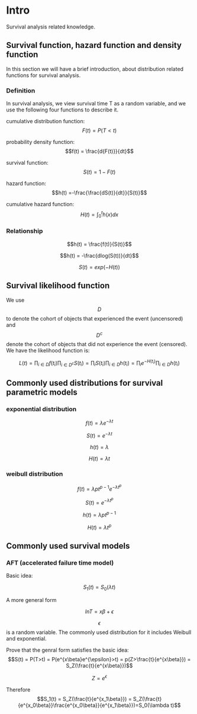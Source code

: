 
# Intro
Survival analysis related knowledge.

## Survival function, hazard function and density function

In this section we will have a brief introduction, about distribution related
functions for survival analysis.

### Definition
In survival analysis, we view survival time T as a random variable, and we use
the following four functions to describe it.

cumulative distribution function: $$F(t) = P(T < t)$$

probability density function: $$f(t) = \frac{d{F(t)}}{dt}$$

survival function: $$S(t) = 1 - F(t)$$

hazard function: $$h(t) =-\frac{\frac{dS(t)}{dt}}{S(t)}$$

cumulative hazard function: $$H(t) =\int^t_0 h(x)dx$$

### Relationship
$$h(t) = \frac{f(t)}{S(t)}$$

$$h(t) = -\frac{dlog(S(t))}{dt}$$

$$S(t) = exp(-H(t))$$


## Survival likelihood function
We use $$D$$ to denote the cohort of objects that experienced the event (uncensored) and $$D^c$$ denote the cohort of objects that did not experience the event (censored). We have the likelihood function is:

$$L(t) = \prod_{i \in D}f(t_i)\prod_{i \in D^c}S(t_i)=\prod_iS(t_i) \prod_{i \in D}h(t_i) =\prod_ie^{-H(t_i)} \prod_{i \in D}h(t_i)$$


## Commonly used distributions for survival parametric models
### exponential distribution
$$f(t) = \lambda e^{-\lambda t}$$

$$S(t) = e^{-\lambda t}$$

$$h(t) = \lambda$$

$$H(t) = \lambda t$$

### weibull distribution
$$f(t) =  \lambda pt^{p-1} e^{-\lambda t^p}$$

$$S(t) = e^{-\lambda t^p}$$

$$h(t)=\lambda p t^{p-1}$$

$$H(t) = \lambda t^p$$



## Commonly used survival models
### AFT (accelerated failure time model)
Basic idea:

$$S_1(t) = S_0(\lambda t)$$

A more general form

$$lnT = x\beta + \epsilon$$

$$\epsilon$$ is a random variable. The commonly used distribution for it includes Weibull and exponential.

Prove that the genral form satisfies the basic idea:
$$S(t) = P(T>t) = P(e^{x\beta}e^{\epsilon}>t) = p(Z>\frac{t}{e^{x\beta}}) = S_Z(\frac{t}{e^{x\beta}})$$

$$Z = e^{\epsilon}$$

Therefore 
$$S_1(t) = S_Z(\frac{t}{e^{x_1\beta}}) = S_Z(\frac{t}{e^{x_0\beta}}\frac{e^{x_0\beta}}{e^{x_1\beta}})=S_0(\lambda t)$$
